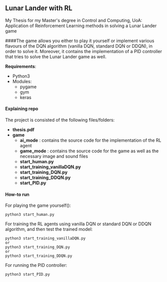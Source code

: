 ## Lunar Lander with RL 

My Thesis for my Master's degree in Control and Computing, UoA:
Application of Reinforcement Learning methods in solving a Lunar Lander game


####The game allows you either to play it yourself or implement various flavours of the DQN algorithm (vanilla DQN, standard DQN or DDQN), in order to solve it.
Moreover, it contains the implementation of a PID controller that tries to solve the Lunar Lander game as well.

**Requirements**:
- Python3
- Modules:
    - pygame
    - gym
    - keras
    

#### Explaining repo

The project is consisted of the following files/folders:

- **thesis.pdf**
- **game** 
    - **ai_mode** : contains the source code for the implementation of the RL agent 
    - **game_mode** : contains the source code for the game as well as the necessary image and sound files
    - **start_human.py** 
    - **start_training_vanillaDQN.py**
    - **start_training_DQN.py**  
    - **start_training_DDQN.py**
    - **start_PID.py**


#### How-to run

For playing the game yourself():  
```
python3 start_human.py 
```

For training the RL agents using vanilla DQN or standard DQN or DDQN algorithm, and then test the trained model:
```
python3 start_training_vanillaDQN.py 
or
python3 start_training_DQN.py 
or
python3 start_training_DDQN.py 
```

For running the PID controller:
```
python3 start_PID.py  
```


